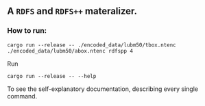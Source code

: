 ## A `RDFS` and `RDFS++` materalizer.

### How to run:

```
cargo run --release -- ./encoded_data/lubm50/tbox.ntenc ./encoded_data/lubm50/abox.ntenc rdfspp 4
```

Run

```
cargo run --release -- --help
```

To see the self-explanatory documentation, describing every single command.
